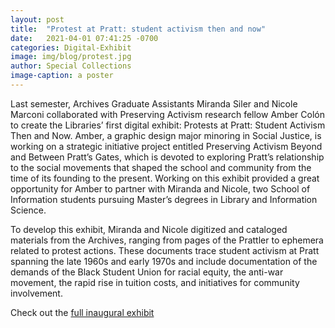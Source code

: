 ```yaml
---
layout: post
title:  "Protest at Pratt: student activism then and now"
date:   2021-04-01 07:41:25 -0700
categories: Digital-Exhibit
image: img/blog/protest.jpg
author: Special Collections
image-caption: a poster
---
```

Last semester, Archives Graduate Assistants Miranda Siler and Nicole Marconi collaborated with Preserving Activism research fellow Amber Colón to create the Libraries’ first digital exhibit: Protests at Pratt: Student Activism Then and Now. Amber, a graphic design major minoring in Social Justice, is working on a strategic initiative project entitled Preserving Activism Beyond and Between Pratt’s Gates, which is devoted to exploring Pratt’s relationship to the social movements that shaped the school and community from the time of its founding to the present. Working on this exhibit provided a great opportunity for Amber to partner with Miranda and Nicole, two School of Information students pursuing Master’s degrees in Library and Information Science.

To develop this exhibit, Miranda and Nicole digitized and cataloged materials from the Archives, ranging from pages of the Prattler to ephemera related to protest actions. These documents trace student activism at Pratt spanning the late 1960s and early 1970s and include documentation of the demands of the Black Student Union for racial equity, the anti-war movement, the rapid rise in tuition costs, and initiatives for community involvement.

Check out the <a href="https://specialcollections.pratt.edu/exhibits/show/protest-at-pratt">full inaugural exhibit</a>
